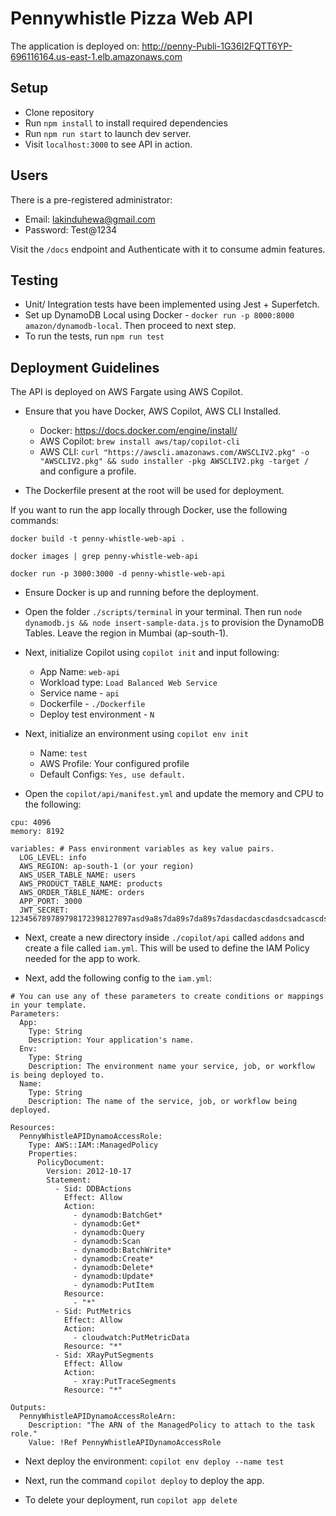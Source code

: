 # Pennywhistle Pizza Web API

The application is deployed on: http://penny-Publi-1G36I2FQTT6YP-696116164.us-east-1.elb.amazonaws.com

## Setup

- Clone repository
- Run `npm install` to install required dependencies
- Run `npm run start` to launch dev server.
- Visit `localhost:3000` to see API in action.

## Users

There is a pre-registered administrator:

- Email: lakinduhewa@gmail.com
- Password: Test@1234

Visit the `/docs` endpoint and Authenticate with it to consume admin features.

## Testing

- Unit/ Integration tests have been implemented using Jest + Superfetch.
- Set up DynamoDB Local using Docker - `docker run -p 8000:8000 amazon/dynamodb-local`. Then proceed to next step.
- To run the tests, run `npm run test`

## Deployment Guidelines

The API is deployed on AWS Fargate using AWS Copilot.

- Ensure that you have Docker, AWS Copilot, AWS CLI Installed.

  - Docker: https://docs.docker.com/engine/install/
  - AWS Copilot: `brew install aws/tap/copilot-cli`
  - AWS CLI: `curl "https://awscli.amazonaws.com/AWSCLIV2.pkg" -o "AWSCLIV2.pkg" && sudo installer -pkg AWSCLIV2.pkg -target /` and configure a profile.

- The Dockerfile present at the root will be used for deployment.

If you want to run the app locally through Docker, use the following commands:

```
docker build -t penny-whistle-web-api .

docker images | grep penny-whistle-web-api

docker run -p 3000:3000 -d penny-whistle-web-api
```

- Ensure Docker is up and running before the deployment.

- Open the folder `./scripts/terminal` in your terminal. Then run `node dynamodb.js && node insert-sample-data.js` to provision the DynamoDB Tables. Leave the region in Mumbai (ap-south-1).

- Next, initialize Copilot using `copilot init` and input following:

  - App Name: `web-api`
  - Workload type: `Load Balanced Web Service`
  - Service name - `api`
  - Dockerfile - `./Dockerfile`
  - Deploy test environment - `N`

- Next, initialize an environment using `copilot env init`

  - Name: `test`
  - AWS Profile: Your configured profile
  - Default Configs: `Yes, use default.`

- Open the `copilot/api/manifest.yml` and update the memory and CPU to the following:

```
cpu: 4096
memory: 8192

variables: # Pass environment variables as key value pairs.
  LOG_LEVEL: info
  AWS_REGION: ap-south-1 (or your region)
  AWS_USER_TABLE_NAME: users
  AWS_PRODUCT_TABLE_NAME: products
  AWS_ORDER_TABLE_NAME: orders
  APP_PORT: 3000
  JWT_SECRET: 123456789789798172398127897asd9a8s7da89s7da89s7dasdacdascdasdcsadcascds1a1c1a2d1as2dc1sa2cd1sa2

```

- Next, create a new directory inside `./copilot/api` called `addons` and create a file called `iam.yml`. This will be used to define the IAM Policy needed for the app to work.

- Next, add the following config to the `iam.yml`:

```
# You can use any of these parameters to create conditions or mappings in your template.
Parameters:
  App:
    Type: String
    Description: Your application's name.
  Env:
    Type: String
    Description: The environment name your service, job, or workflow is being deployed to.
  Name:
    Type: String
    Description: The name of the service, job, or workflow being deployed.

Resources:
  PennyWhistleAPIDynamoAccessRole:
    Type: AWS::IAM::ManagedPolicy
    Properties:
      PolicyDocument:
        Version: 2012-10-17
        Statement:
          - Sid: DDBActions
            Effect: Allow
            Action:
              - dynamodb:BatchGet*
              - dynamodb:Get*
              - dynamodb:Query
              - dynamodb:Scan
              - dynamodb:BatchWrite*
              - dynamodb:Create*
              - dynamodb:Delete*
              - dynamodb:Update*
              - dynamodb:PutItem
            Resource:
              - "*"
          - Sid: PutMetrics
            Effect: Allow
            Action:
              - cloudwatch:PutMetricData
            Resource: "*"
          - Sid: XRayPutSegments
            Effect: Allow
            Action:
              - xray:PutTraceSegments
            Resource: "*"

Outputs:
  PennyWhistleAPIDynamoAccessRoleArn:
    Description: "The ARN of the ManagedPolicy to attach to the task role."
    Value: !Ref PennyWhistleAPIDynamoAccessRole

```

- Next deploy the environment: `copilot env deploy --name test`

- Next, run the command `copilot deploy` to deploy the app.

- To delete your deployment, run `copilot app delete`
